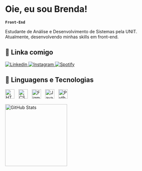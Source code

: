 # Oie, eu sou Brenda!
**`Front-End`**

Estudante de Análise e Desenvolvimento de Sistemas pela UNIT. <br/>
Atualmente, desenvolvendo minhas skills em front-end. <br/>


## 🔗 Linka comigo
<p align="left">
<a href="https://www.linkedin.com/in/brendaloupes">
        <img 
            alt="Linkedin"
            title="Linkedin"
            src="https://custom-icon-badges.demolab.com/badge/-Linkedin?color=1155ba&labelColor=1155ba&style=for-the-badge&logo=linkedin&label=Linkedin&logoColor=white"/>
</a>  
</a>
<a href="https://instagram.com/brendaloupes">
        <img 
            alt="Instagram" 
            title="" 
            src="https://custom-icon-badges.demolab.com/badge/-instagram?color=D42669&labelColor=D42669&style=for-the-badge&logo=instagram&label=Instagram&logoColor=white"/>
</a>
</a>
<a href="https://open.spotify.com/user/brendatsunami?si=HMoj2pqwQyye-S-FH710HA">
        <img 
            alt="Spotify"
            title="" 
            src="https://custom-icon-badges.demolab.com/badge/-spotify?color=49CC49&labelColor=49CC49&style=for-the-badge&logo=spotify&label=spotify&logoColor=white"/>
</a>
 
</p>


## 🤖 Linguagens e Tecnologias

<img 
    align="left" 
    alt="HTML"
    title="HTML" 
    width="30px" 
    style="padding-right: 10px;" 
    src="https://cdn.jsdelivr.net/gh/devicons/devicon@latest/icons/html5/html5-original.svg" 
/>
<img 
    align="left" 
    alt="CSS" 
    title="CSS"
    width="30px" 
    style="padding-right: 10px;" 
    src="https://cdn.jsdelivr.net/gh/devicons/devicon@latest/icons/css3/css3-original.svg" 
  />
<img 
    align="left" 
    alt="Figma"
    title="Figma" 
    width="30px" 
    style="padding-right: 10px;" 
    src="https://cdn.jsdelivr.net/gh/devicons/devicon@latest/icons/figma/figma-original.svg" 
/>
<img 
    align="left" 
    alt="JavaScript" 
    title="JavaScript"
    width="30px" 
    style="padding-right: 10px;" 
    src="https://cdn.jsdelivr.net/gh/devicons/devicon@latest/icons/javascript/javascript-original.svg" 
/>
<img 
    align="left" 
    alt="Python" 
    title="Python"
    width="30px" 
    style="padding-right: 10px;" 
    src="https://cdn.jsdelivr.net/gh/devicons/devicon@latest/icons/python/python-original.svg" 
/>

<br/>
<br/>

<p>

<img 
      align="left" 
      alt="GitHub Stats" 
      height="200" 
      src="https://github-readme-stats.vercel.app/api/top-langs/?username=brendaloupes&theme=tokyonight&layout=compact&custom_title=Tecnologias&langs_count=9" 
  />

</p>
